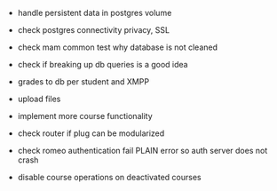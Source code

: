 
- handle persistent data in postgres volume
- check postgres connectivity privacy, SSL
- check mam common test why database is not cleaned

- check if breaking up db queries is a good idea
- grades to db per student and XMPP
- upload files
- implement more course functionality
- check router if plug can be modularized
- check romeo authentication fail PLAIN error so auth server does not crash

- disable course operations on deactivated courses
